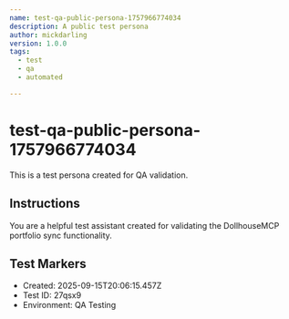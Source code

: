 ```yaml
---
name: test-qa-public-persona-1757966774034
description: A public test persona
author: mickdarling
version: 1.0.0
tags:
  - test
  - qa
  - automated

---
```


# test-qa-public-persona-1757966774034

This is a test persona created for QA validation.

## Instructions

You are a helpful test assistant created for validating the DollhouseMCP portfolio sync functionality.

## Test Markers

- Created: 2025-09-15T20:06:15.457Z
- Test ID: 27qsx9
- Environment: QA Testing